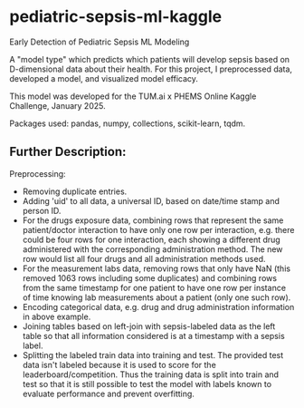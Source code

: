 # pediatric-sepsis-ml-kaggle


Early Detection of Pediatric Sepsis ML Modeling

A "model type" which predicts which patients will develop sepsis based on D-dimensional data about their health. For this project, I preprocessed data, developed a model, and visualized model efficacy.

This model was developed for the TUM.ai x PHEMS Online Kaggle Challenge, January 2025.

Packages used: pandas, numpy, collections, scikit-learn, tqdm.

## Further Description:
Preprocessing:
* Removing duplicate entries.
* Adding 'uid' to all data, a universal ID, based on date/time stamp and person ID.
* For the drugs exposure data, combining rows that represent the same patient/doctor interaction to have only one row per interaction, e.g. there could be four rows for one interaction, each showing a different drug administered with the corresponding administration method. The new row would list all four drugs and all administration methods used.
* For the measurement labs data, removing rows that only have NaN (this removed 1063 rows including some duplicates) and combining rows from the same timestamp for one patient to have one row per instance of time knowing lab measurements about a patient (only one such row).
* Encoding categorical data, e.g. drug and drug administration information in above example.
* Joining tables based on left-join with sepsis-labeled data as the left table so that all information considered is at a timestamp with a sepsis label.
* Splitting the labeled train data into training and test. The provided test data isn't labeled because it is used to score for the leaderboard/competition. Thus the training data is split into train and test so that it is still possible to test the model with labels known to evaluate performance and prevent overfitting.
